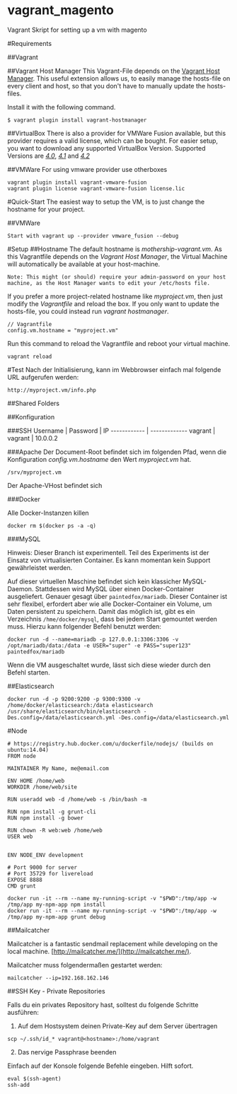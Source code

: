 vagrant_magento
===============

Vagrant Skript for setting up a vm with magento


#Requirements

##Vagrant

##Vagrant Host Manager
This Vagrant-File depends on the [Vagrant Host Manager](https://github.com/smdahlen/vagrant-hostmanager). This useful extension allows us, to easily manage the hosts-file on every client and host, so that you don't have to manually update the hosts-files.

Install it with the following command.

```
$ vagrant plugin install vagrant-hostmanager
```
##VirtualBox
There is also a provider for VMWare Fusion available, but this provider requires a valid license, which can be bought. For easier setup, you want to download any supported VirtualBox Version. Supported Versions are *[4.0](https://www.virtualbox.org/wiki/Download_Old_Builds_4_0)*, *[4.1](https://www.virtualbox.org/wiki/Download_Old_Builds_4_1)* and *[4.2](https://www.virtualbox.org/wiki/Download_Old_Builds_4_2)*

##VMWare
For using vmware provider use otherboxes

```
vagrant plugin install vagrant-vmware-fusion
vagrant plugin license vagrant-vmware-fusion license.lic 
```


#Quick-Start
The easiest way to setup the VM, is to just change the hostname for your project.

##VMWare
```
Start with vagrant up --provider vmware_fusion --debug
```

#Setup
##Hostname
The default hostname is *mothership-vagrant.vm*. As this Vagrantfile depends on the *Vagrant Host Manager*, the Virtual Machine will automatically be available at your host-machine.

```
Note: This might (or should) require your admin-password on your host machine, as the Host Manager wants to edit your /etc/hosts file.
```
If you prefer a more project-related hostname like *myproject.vm*, then just modify the *Vagrantfile* and reload the box. If you only want to update the hosts-file, you could instead run *vagrant hostmanager*.

```
// Vagrantfile
config.vm.hostname = "myproject.vm"
```
Run this command to reload the Vagrantfile and reboot your virtual machine.

```
vagrant reload
```

#Test
Nach der Initialisierung, kann im Webbrowser einfach mal folgende URL aufgerufen werden:

```
http://myproject.vm/info.php
```



##Shared Folders

##Konfiguration

###SSH
Username | Password | IP
------------ | ------------- 
vagrant | vagrant | 10.0.0.2

###Apache
Der Document-Root befindet sich im folgenden Pfad, wenn die Konfiguration *config.vm.hostname* den Wert *myproject.vm* hat.

```
/srv/myproject.vm
```

Der Apache-VHost befindet sich 

###Docker

Alle Docker-Instanzen killen

```
docker rm $(docker ps -a -q)
```


###MySQL

Hinweis: Dieser Branch ist experimentell. Teil des Experiments ist der Einsatz von virtualisierten Container. Es kann momentan
kein Support gewährleistet werden.

Auf dieser virtuellen Maschine befindet sich kein klassicher MySQL-Daemon. Stattdessen wird MySQL über einen Docker-Container
ausgeliefert. Genauer gesagt über ```paintedfox/mariadb```. Dieser Container ist sehr flexibel, erfordert aber wie alle
Docker-Container ein Volume, um Daten persistent zu speichern. Damit das möglich ist, gibt es ein Verzeichnis 
```/hme/docker/mysql```, dass bei jedem Start gemountet werden muss. Hierzu kann folgender Befehl benutzt werden:

```
docker run -d --name=mariadb -p 127.0.0.1:3306:3306 -v /opt/mariadb/data:/data -e USER="super" -e PASS="super123" paintedfox/mariadb
```

Wenn die VM ausgeschaltet wurde, lässt sich diese wieder durch den Befehl starten.


##Elasticsearch

```
docker run -d -p 9200:9200 -p 9300:9300 -v /home/docker/elasticsearch:/data elasticsearch /usr/share/elasticsearch/bin/elasticsearch -Des.config=/data/elasticsearch.yml -Des.config=/data/elasticsearch.yml
```

#Node


```
# https://registry.hub.docker.com/u/dockerfile/nodejs/ (builds on ubuntu:14.04)
FROM node

MAINTAINER My Name, me@email.com

ENV HOME /home/web
WORKDIR /home/web/site

RUN useradd web -d /home/web -s /bin/bash -m

RUN npm install -g grunt-cli
RUN npm install -g bower

RUN chown -R web:web /home/web
USER web


ENV NODE_ENV development

# Port 9000 for server
# Port 35729 for livereload
EXPOSE 8888
CMD grunt

docker run -it --rm --name my-running-script -v "$PWD":/tmp/app -w /tmp/app my-npm-app npm install
docker run -it --rm --name my-running-script -v "$PWD":/tmp/app -w /tmp/app my-npm-app grunt debug
```


##Mailcatcher

Mailcatcher is a fantastic sendmail replacement while developing on the local machine. [http://mailcatcher.me/](http://mailcatcher.me/).

Mailcatcher muss folgendermaßen gestartet werden:

```
mailcatcher --ip=192.168.162.146
```


##SSH Key - Private Repositories

Falls du ein privates Repository hast, solltest du folgende Schritte ausführen:

1. Auf dem Hostsystem deinen Private-Key auf dem Server übertragen

```
scp ~/.ssh/id_* vagrant@<hostname>:/home/vagrant
```

2. Das nervige Passphrase beenden

Einfach auf der Konsole folgende Befehle eingeben. Hilft sofort.

```
eval $(ssh-agent)
ssh-add
```



